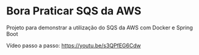 # Bora Praticar SQS da AWS 
Projeto para demonstrar a utilização do SQS da AWS com Docker e Spring Boot

Vídeo passo a passo: https://youtu.be/s3QPfEG6Cdw


